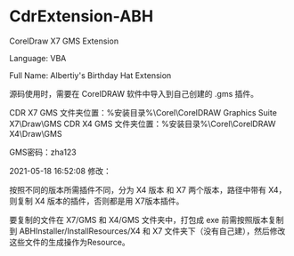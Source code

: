 # CdrExtension-ABH

CorelDraw X7 GMS Extension

Language: VBA

Full Name: Albertiy's Birthday Hat Extension

源码使用时，需要在 CorelDRAW 软件中导入到自己创建的 .gms 插件。

CDR X7 GMS 文件夹位置：%安装目录%\Corel\CorelDRAW Graphics Suite X7\Draw\GMS
CDR X4 GMS 文件夹位置：%安装目录%\Corel\CorelDRAW X4\Draw\GMS

GMS密码：zha123

2021-05-18 16:52:08 修改：

按照不同的版本所需插件不同，分为 X4 版本 和 X7 两个版本，路径中带有 X4，则复制 X4 版本的插件，否则都是用 X7版本插件。

要复制的文件在 X7/GMS 和 X4/GMS 文件夹中，打包成 exe 前需按照版本复制到 ABHInstaller/InstallResources/X4 和 X7 文件夹下（没有自己建），然后修改这些文件的生成操作为Resource。
